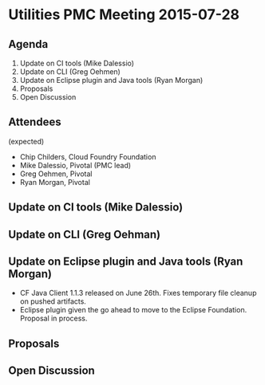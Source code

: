 # Utilities PMC Meeting 2015-07-28

## Agenda

1. Update on CI tools (Mike Dalessio)
2. Update on CLI (Greg Oehmen)
3. Update on Eclipse plugin and Java tools (Ryan Morgan)
4. Proposals
5. Open Discussion


## Attendees

(expected)

* Chip Childers, Cloud Foundry Foundation
* Mike Dalessio, Pivotal (PMC lead)
* Greg Oehmen, Pivotal
* Ryan Morgan, Pivotal

## Update on CI tools (Mike Dalessio)


## Update on CLI (Greg Oehman)


## Update on Eclipse plugin and Java tools (Ryan Morgan)
* CF Java Client 1.1.3 released on June 26th.  Fixes temporary file cleanup on pushed artifacts.
* Eclipse plugin given the go ahead to move to the Eclipse Foundation.  Proposal in process.

## Proposals


## Open Discussion
